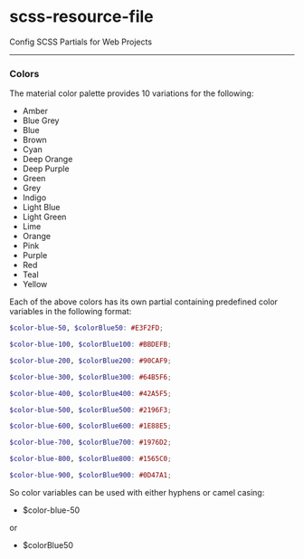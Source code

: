 # scss-resource-file

Config SCSS Partials for Web Projects

---

### Colors

The material color palette provides 10 variations for the following:

- Amber
- Blue Grey
- Blue
- Brown
- Cyan
- Deep Orange
- Deep Purple
- Green
- Grey
- Indigo
- Light Blue
- Light Green
- Lime
- Orange
- Pink
- Purple
- Red
- Teal
- Yellow

Each of the above colors has its own partial containing predefined color variables in the following format:

```scss
$color-blue-50, $colorBlue50: #E3F2FD;

$color-blue-100, $colorBlue100: #BBDEFB;

$color-blue-200, $colorBlue200: #90CAF9;

$color-blue-300, $colorBlue300: #64B5F6;

$color-blue-400, $colorBlue400: #42A5F5;

$color-blue-500, $colorBlue500: #2196F3;

$color-blue-600, $colorBlue600: #1E88E5;

$color-blue-700, $colorBlue700: #1976D2;

$color-blue-800, $colorBlue800: #1565C0;

$color-blue-900, $colorBlue900: #0D47A1;
```

So color variables can be used with either hyphens or camel casing:

- $color-blue-50

or

- $colorBlue50


